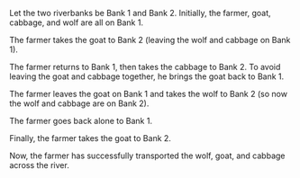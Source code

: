 Let the two riverbanks be Bank 1 and Bank 2.
Initially, the farmer, goat, cabbage, and wolf are all on Bank 1.

The farmer takes the goat to Bank 2 (leaving the wolf and cabbage on Bank 1).

The farmer returns to Bank 1, then takes the cabbage to Bank 2. To avoid leaving the goat and cabbage together, he brings the goat back to Bank 1.

The farmer leaves the goat on Bank 1 and takes the wolf to Bank 2 (so now the wolf and cabbage are on Bank 2).

The farmer goes back alone to Bank 1.

Finally, the farmer takes the goat to Bank 2.

Now, the farmer has successfully transported the wolf, goat, and cabbage across the river.
